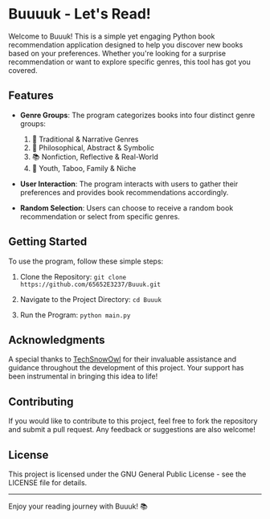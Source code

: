 # Buuuuk - Let's Read!

Welcome to Buuuk! This is a simple yet engaging Python book recommendation application designed to help you discover new books based on your preferences. Whether you're looking for a surprise recommendation or want to explore specific genres, this tool has got you covered.

## Features

- **Genre Groups**: The program categorizes books into four distinct genre groups:
  1. 📘 Traditional & Narrative Genres
  2. 🧠 Philosophical, Abstract & Symbolic
  3. 📚 Nonfiction, Reflective & Real-World
  4. 👧 Youth, Taboo, Family & Niche

- **User Interaction**: The program interacts with users to gather their preferences and provides book recommendations accordingly.

- **Random Selection**: Users can choose to receive a random book recommendation or select from specific genres.

## Getting Started

To use the program, follow these simple steps:

1. Clone the Repository:
   ```git clone https://github.com/65652E3237/Buuuk.git```

2. Navigate to the Project Directory:
   ```cd Buuuk```

3. Run the Program:
   ```python main.py```

## Acknowledgments

A special thanks to [TechSnowOwl](https://github.com/0x736e6f776f776c) for their invaluable assistance and guidance throughout the development of this project. Your support has been instrumental in bringing this idea to life!

## Contributing

If you would like to contribute to this project, feel free to fork the repository and submit a pull request. Any feedback or suggestions are also welcome!

## License

This project is licensed under the GNU General Public License - see the LICENSE file for details.

---

Enjoy your reading journey with Buuuk! 📚
